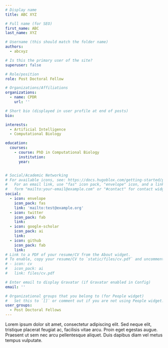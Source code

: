 ```yaml
---
# Display name
title: ABC XYZ

# Full name (for SEO)
first_name: ABC
last_name: XYZ

# Username (this should match the folder name)
authors:
  - abcxyz

# Is this the primary user of the site?
superuser: false

# Role/position
role: Post Doctoral Fellow

# Organizations/Affiliations
organizations:
  - name: CPDR
    url: ''

# Short bio (displayed in user profile at end of posts)
bio: 

interests:
  - Artificial Intelligence
  - Computational Biology

education:
  courses:
    - course: PhD in Computational Biology
      institution: 
      year: 


# Social/Academic Networking
# For available icons, see: https://docs.hugoblox.com/getting-started/page-builder/#icons
#   For an email link, use "fas" icon pack, "envelope" icon, and a link in the
#   form "mailto:your-email@example.com" or "#contact" for contact widget.
social:
  - icon: envelope
    icon_pack: fas
    link: 'mailto:test@example.org'
  - icon: twitter
    icon_pack: fab
    link: 
  - icon: google-scholar
    icon_pack: ai
    link: 
  - icon: github
    icon_pack: fab
    link: 
# Link to a PDF of your resume/CV from the About widget.
# To enable, copy your resume/CV to `static/files/cv.pdf` and uncomment the lines below.
# - icon: cv
#   icon_pack: ai
#   link: files/cv.pdf

# Enter email to display Gravatar (if Gravatar enabled in Config)
email: ''

# Organizational groups that you belong to (for People widget)
#   Set this to `[]` or comment out if you are not using People widget.
user_groups:
  - Post Doctoral Fellows
---
```


Lorem ipsum dolor sit amet, consectetur adipiscing elit. Sed neque elit, tristique placerat feugiat ac, facilisis vitae arcu. Proin eget egestas augue. Praesent ut sem nec arcu pellentesque aliquet. Duis dapibus diam vel metus tempus vulputate.

